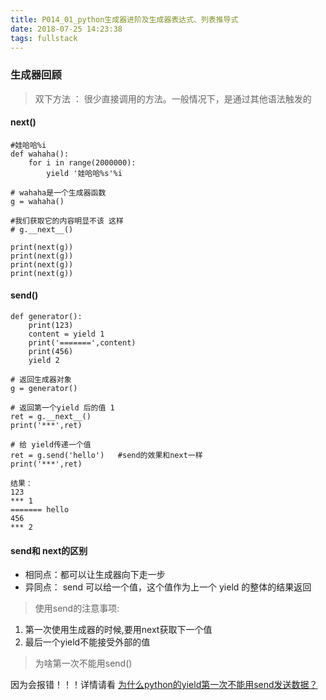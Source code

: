 ```yaml
---
title: P014_01_python生成器进阶及生成器表达式、列表推导式
date: 2018-07-25 14:23:38
tags: fullstack
---
```


### 生成器回顾

> 双下方法 ： 很少直接调用的方法。一般情况下，是通过其他语法触发的

#### next()

```
#娃哈哈%i
def wahaha():
    for i in range(2000000):
        yield '娃哈哈%s'%i

# wahaha是一个生成器函数
g = wahaha()

#我们获取它的内容明显不该 这样
# g.__next__()

print(next(g))
print(next(g))
print(next(g))
print(next(g))
```

#### send()

> 

```
def generator():
    print(123)
    content = yield 1
    print('=======',content)
    print(456)
    yield 2

# 返回生成器对象
g = generator() 

# 返回第一个yield 后的值 1
ret = g.__next__()
print('***',ret)

# 给 yield传递一个值
ret = g.send('hello')   #send的效果和next一样
print('***',ret)

结果：
123
*** 1
======= hello
456
*** 2
```

#### send和 next的区别

- 相同点：都可以让生成器向下走一步
- 异同点： send 可以给一个值，这个值作为上一个 yield 的整体的结果返回


> 使用send的注意事项:

1. 第一次使用生成器的时候,要用next获取下一个值
2. 最后一个yield不能接受外部的值

> 为啥第一次不能用send() 

因为会报错！！！详情请看 [为什么python的yield第一次不能用send发送数据？](https://www.zhihu.com/question/28105502)


